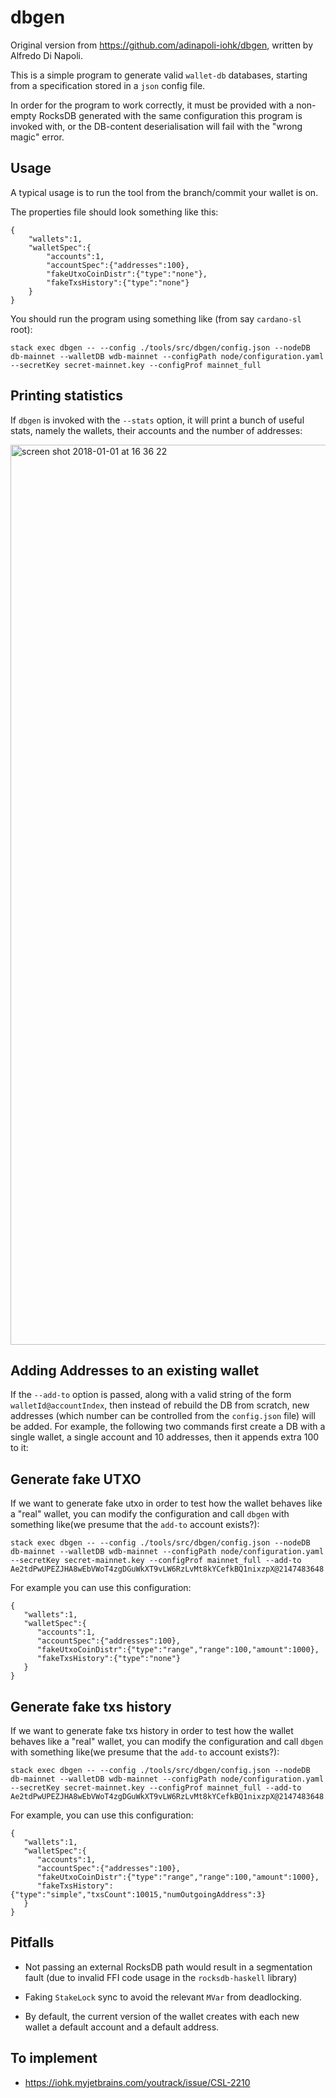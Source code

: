 # dbgen

Original version from https://github.com/adinapoli-iohk/dbgen, written by Alfredo Di Napoli.

This is a simple program to generate valid `wallet-db` databases, starting from a specification
stored in a `json` config file.

In order for the program to work correctly, it must be provided with a non-empty RocksDB generated
with the same configuration this program is invoked with, or the DB-content deserialisation will
fail with the "wrong magic" error.

## Usage

A typical usage is to run the tool from the branch/commit your wallet is on. 

The properties file should look something like this:
```
{
    "wallets":1,
    "walletSpec":{
        "accounts":1,
        "accountSpec":{"addresses":100},
        "fakeUtxoCoinDistr":{"type":"none"},
        "fakeTxsHistory":{"type":"none"}
    }
}
```

You should run the program using something like (from say `cardano-sl` root):
```
stack exec dbgen -- --config ./tools/src/dbgen/config.json --nodeDB db-mainnet --walletDB wdb-mainnet --configPath node/configuration.yaml --secretKey secret-mainnet.key --configProf mainnet_full
```

## Printing statistics

If `dbgen` is invoked with the `--stats` option, it will print a bunch of useful stats, namely the wallets,
their accounts and the number of addresses:

<img width="1440" alt="screen shot 2018-01-01 at 16 36 22" src="https://user-images.githubusercontent.com/29383371/34468858-1756d7e8-ef12-11e7-9d15-6b615adc24fb.png">

## Adding Addresses to an existing wallet

If the `--add-to` option is passed, along with a valid string of the form `walletId@accountIndex`, then
instead of rebuild the DB from scratch, new addresses (which number can be controlled from the `config.json`
file) will be added. For example, the following two commands first create a DB with a single wallet, a single
account and 10 addresses, then it appends extra 100 to it:

## Generate fake UTXO

If we want to generate fake utxo in order to test how the wallet behaves like a "real" wallet, you can modify the 
configuration and call `dbgen` with something like(we presume that the `add-to` account exists?):
```
stack exec dbgen -- --config ./tools/src/dbgen/config.json --nodeDB db-mainnet --walletDB wdb-mainnet --configPath node/configuration.yaml --secretKey secret-mainnet.key --configProf mainnet_full --add-to Ae2tdPwUPEZJHA8wEbVWoT4zgDGuWkXT9vLW6RzLvMt8kYCefkBQ1nixzpX@2147483648
```

For example you can use this configuration:
```
{
   "wallets":1,
   "walletSpec":{
      "accounts":1,
      "accountSpec":{"addresses":100},
      "fakeUtxoCoinDistr":{"type":"range","range":100,"amount":1000},
      "fakeTxsHistory":{"type":"none"}
   }
}
```

## Generate fake txs history

If we want to generate fake txs history in order to test how the wallet behaves like a "real" wallet, you can modify the 
configuration and call `dbgen` with something like(we presume that the `add-to` account exists?):
```
stack exec dbgen -- --config ./tools/src/dbgen/config.json --nodeDB db-mainnet --walletDB wdb-mainnet --configPath node/configuration.yaml --secretKey secret-mainnet.key --configProf mainnet_full --add-to Ae2tdPwUPEZJHA8wEbVWoT4zgDGuWkXT9vLW6RzLvMt8kYCefkBQ1nixzpX@2147483648
```

For example, you can use this configuration:
```
{
   "wallets":1,
   "walletSpec":{
      "accounts":1,
      "accountSpec":{"addresses":100},
      "fakeUtxoCoinDistr":{"type":"range","range":100,"amount":1000},
      "fakeTxsHistory":{"type":"simple","txsCount":10015,"numOutgoingAddress":3}
   }
}
```


## Pitfalls

- Not passing an external RocksDB path would result in a segmentation fault (due to invalid FFI code
  usage in the `rocksdb-haskell` library)

- Faking `StakeLock` sync to avoid the relevant `MVar` from deadlocking.

- By default, the current version of the wallet creates with each new wallet a default account and a default
  address.

## To implement

- https://iohk.myjetbrains.com/youtrack/issue/CSL-2210

